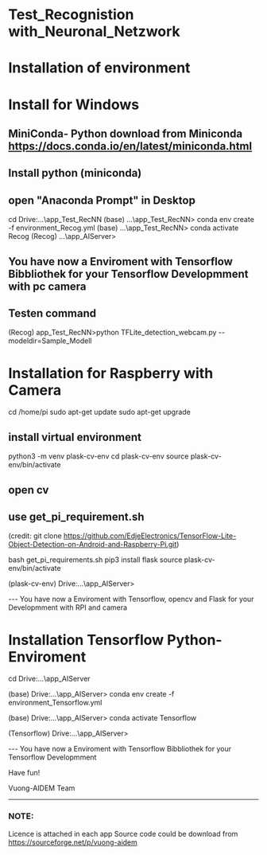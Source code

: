 # Test_Recognistion with_Neuronal_Netzwork 
# Installation of environment
# Install for Windows
## MiniConda- Python  download from Miniconda https://docs.conda.io/en/latest/miniconda.html

##  Install python (miniconda)

## open "Anaconda Prompt" in Desktop

cd Drive:\...\app_Test_RecNN
(base) ...\app_Test_RecNN> conda env create -f environment_Recog.yml
(base) ...\app_Test_RecNN> conda activate Recog
(Recog) ...\app_AIServer>

## You have now a Enviroment with Tensorflow Bibbliothek for your Tensorflow Developmment with pc camera
## Testen command

(Recog) app_Test_RecNN>python TFLite_detection_webcam.py --modeldir=Sample_Modell


# Installation for Raspberry with Camera
cd /home/pi
sudo apt-get update
sudo apt-get upgrade
## install virtual environment
python3 -m venv plask-cv-env
cd  plask-cv-env
source plask-cv-env/bin/activate

##  open cv 
## use get_pi_requirement.sh
(credit: git clone https://github.com/EdjeElectronics/TensorFlow-Lite-Object-Detection-on-Android-and-Raspberry-Pi.git)

bash get_pi_requirements.sh
pip3 install flask
source plask-cv-env/bin/activate

(plask-cv-env) Drive:\...\app_AIServer>

--- You have now a Enviroment with Tensorflow, opencv  and Flask for your Developmment with RPI and camera

# Installation Tensorflow Python-Enviroment 

cd Drive:\...\app_AIServer

(base) Drive:\...\app_AIServer> conda env create -f environment_Tensorflow.yml

(base) Drive:\...\app_AIServer> conda activate Tensorflow

(Tensorflow) Drive:\...\app_AIServer>

--- You have now a Enviroment with Tensorflow Bibbliothek for your Tensorflow Developmment


Have fun!

Vuong-AIDEM Team

----
### NOTE: 
Licence is attached in each app
Source code could be download from https://sourceforge.net/p/vuong-aidem

